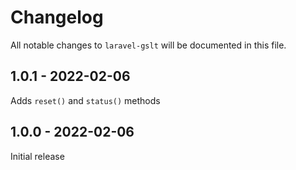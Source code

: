 # Changelog

All notable changes to `laravel-gslt` will be documented in this file.

## 1.0.1 - 2022-02-06

Adds `reset()` and `status()` methods

## 1.0.0 - 2022-02-06

Initial release
